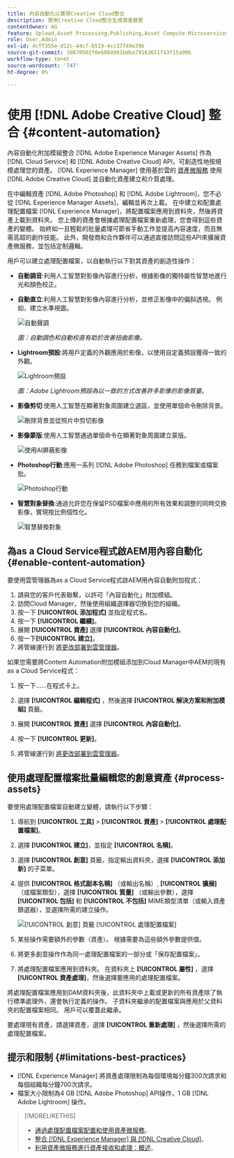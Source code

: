 ```yaml
---
title: 內容自動化以實現Creative Cloud整合
description: 使用Creative Cloud整合生成資產變更
contentOwner: AG
feature: Upload,Asset Processing,Publishing,Asset Compute Microservices,Workflow
role: User,Admin
exl-id: 4cff355e-d12c-44c7-b519-4cc37f49e396
source-git-commit: 30870502f0e6084991bdba79163651f43f15a99b
workflow-type: tm+mt
source-wordcount: '747'
ht-degree: 0%

---
```


# 使用 [!DNL Adobe Creative Cloud] 整合 {#content-automation}

內容自動化附加模組整合 [!DNL Adobe Experience Manager Assets] 作為 [!DNL Cloud Service] 和 [!DNL Adobe Creative Cloud] API，可創造性地按規模處理您的資產。 [!DNL Experience Manager] 使用基於雲的 [資產微服務](/help/assets/asset-microservices-overview.md) 使用 [!DNL Adobe Creative Cloud] 並自動化資產建立和介質處理。

在中編輯資產 [!DNL Adobe Photoshop] 和 [!DNL Adobe Lightroom]，您不必從 [!DNL Experience Manager Assets]，編輯並再次上載。 在中建立和配置處理配置檔案 [!DNL Experience Manager]，將配置檔案應用到資料夾，然後將資產上載到資料夾。 您上傳的資產會根據處理配置檔案重新處理，您會得到這些資產的變體。 始終如一且輕鬆的批量處理可節省手動工作並提高內容速度，而且無需高超的創作技能。 此外，開發商和合作夥伴可以通過直接訪問這些API來擴展資產微服務，並包括定制邏輯。

用戶可以建立處理配置檔案，以自動執行以下對其資產的創造性操作：

* **自動調音**:利用人工智慧對影像內容進行分析，根據影像的獨特屬性智慧地進行光和顏色校正。

* **自動直立**:利用人工智慧對影像內容進行分析，並修正影像中的偏斜透視。 例如，建立水準視圖。

   ![自動聲調](/help/assets/assets/content-automation-autotone.png)

   *圖：自動調色和自動校直有助於改善扭曲影像。*

* **Lightroom預設**:將用戶定義的外觀應用於影像，以使用自定義預設獲得一致的外觀。

   ![Lightroom預設](/help/assets/assets/content-automation-lrpresets.png)

   *圖：Adobe Lightroom預設為以一致的方式改善許多影像的影像質量。*

* **影像剪切**:使用人工智慧在顯著對象周圍建立選區，並使用單個命令刪除背景。

   ![刪除背景並從照片中剪切影像](/help/assets/assets/content-automation-backgroundremove.png)

* **影像蒙版**:使用人工智慧通過單個命令在顯著對象周圍建立蒙版。

   ![使用AI屏蔽影像](/help/assets/assets/content-automation-mask.png)

* **Photoshop行動**:應用一系列 [!DNL Adobe Photoshop] 任務到檔案或檔案批。

   ![Photoshop行動](/help/assets/assets/content-automation-psactions.png)

* **智慧對象替換**:通過允許您在保留PSD檔案中應用的所有效果和調整的同時交換影像，實現按比例個性化。

   ![智慧替換對象](/help/assets/assets/content-automation-objectreplace.png)

## 為as a Cloud Service程式啟AEM用內容自動化 {#enable-content-automation}

要使用雲管理器為as a Cloud Service程式啟AEM用內容自動附加程式：

1. 請與您的客戶代表聯繫，以許可「內容自動化」附加模組。
1. 訪問Cloud Manager，然後使用組織選擇器切換到您的組織。
1. 按一下 **[!UICONTROL 添加程式]** 並指定程式名。
1. 按一下 **[!UICONTROL 繼續]**。
1. 展開 **[!UICONTROL 資產]** 選擇 **[!UICONTROL 內容自動化]**。
1. 按一下&#x200B;**[!UICONTROL 建立]**。
1. 將管線運行到 [將更改部署到雲管理器](https://experienceleague.adobe.com/docs/experience-manager-cloud-service/content/implementing/using-cloud-manager/deploy-code.html)。

如果您需要將Content Automation附加模組添加到Cloud Manager中AEM的現有as a Cloud Service程式：

1. 按一下……在程式卡上。

1. 選擇 **[!UICONTROL 編輯程式]** ，然後選擇 **[!UICONTROL 解決方案和附加模組]** 頁籤。

1. 展開 **[!UICONTROL 資產]** 選擇 **[!UICONTROL 內容自動化]**。
1. 按一下 **[!UICONTROL 更新]**。
1. 將管線運行到 [將更改部署到雲管理器](https://experienceleague.adobe.com/docs/experience-manager-cloud-service/content/implementing/using-cloud-manager/deploy-code.html)。

## 使用處理配置檔案批量編輯您的創意資產 {#process-assets}

要使用處理配置檔案自動建立變體，請執行以下步驟：

1. 導航到 **[!UICONTROL 工具]** > **[!UICONTROL 資產]** > **[!UICONTROL 處理配置檔案]**。

1. 選擇 **[!UICONTROL 建立]**，並指定 **[!UICONTROL 名稱]**。

1. 選擇 **[!UICONTROL 創意]** 頁籤，指定輸出資料夾，選擇 **[!UICONTROL 添加新]** 的子菜單。

1. 提供 **[!UICONTROL 格式副本名稱]** （或輸出名稱）, **[!UICONTROL 擴展]** （或檔案類型），選擇 **[!UICONTROL 質量]** （或輸出參數），選擇 **[!UICONTROL 包括]** 和 **[!UICONTROL 不包括]** MIME類型清單（或輸入資產篩選器），並選擇所需的建立操作。

   ![[!UICONTROL 創意] 頁籤 [!UICONTROL 處理配置檔案]](assets/creative-processing-profile.png)

1. 某些操作需要額外的參數（資產）。 根據需要為這些額外參數提供值。

1. 將更多創意操作作為同一處理配置檔案的一部分或「保存配置檔案」。

1. 將處理配置檔案應用到資料夾。 在資料夾上 **[!UICONTROL 屬性]** ，選擇 **[!UICONTROL 資產處理]**，然後選擇要應用的處理配置檔案。

將處理配置檔案應用到DAM資料夾後，此資料夾中上載或更新的所有資產除了執行標準處理外，還會執行定義的操作。 子資料夾繼承的配置檔案與應用於父資料夾的配置檔案相同。 用戶可以覆蓋此繼承。

要處理現有資產，請選擇資產，選擇 **[!UICONTROL 重新處理]** ，然後選擇所需的處理配置檔案。

## 提示和限制 {#limitations-best-practices}

* [!DNL Experience Manager] 將資產處理限制為每個環境每分鐘300次請求和每個組織每分鐘700次請求。
* 檔案大小限制為4 GB [!DNL Adobe Photoshop] API操作，1 GB [!DNL Adobe Lightroom] 操作。

>[!MORELIKETHIS]
>
>* [通過處理配置檔案配置和使用資產微服務](/help/assets/asset-microservices-configure-and-use.md)。
>* [整合 [!DNL Experience Manager] 與 [!DNL Creative Cloud]](/help/assets/aem-cc-integration-best-practices.md)。
>* [利用資產微服務進行資產接收和處理：概述](/help/assets/asset-microservices-overview.md)。

